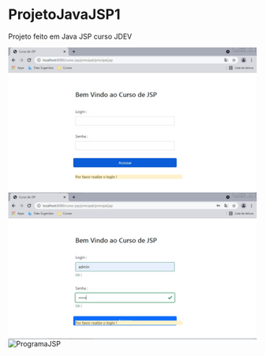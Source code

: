 # ProjetoJavaJSP1
Projeto feito em Java JSP curso JDEV


<img src="/Fotos/progjsp1.jpg" alt="ProgramaJSP" display="block" align="center"/>

<img src="/Fotos/progjsp2.jpg" alt="ProgramaJSP" display="block" align="center"/>

<img src="/Fotos/progjsp23jpg" alt="ProgramaJSP" display="block" align="center"/>
